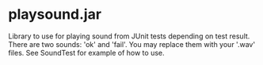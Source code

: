 # playsound.jar
Library to use for playing sound from JUnit tests depending on test result. There are two sounds: 'ok' and 'fail'. You may replace them with your '.wav' files. See SoundTest for example of how to use.
